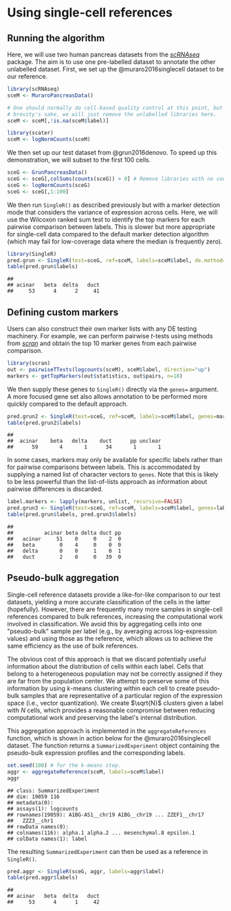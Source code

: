 # Using single-cell references



## Running the algorithm

Here, we will use two human pancreas datasets from the *[scRNAseq](https://bioconductor.org/packages/3.11/scRNAseq)* package.
The aim is to use one pre-labelled dataset to annotate the other unlabelled dataset.
First, we set up the @muraro2016singlecell dataset to be our reference.


```r
library(scRNAseq)
sceM <- MuraroPancreasData()

# One should normally do cell-based quality control at this point, but for
# brevity's sake, we will just remove the unlabelled libraries here.
sceM <- sceM[,!is.na(sceM$label)]

library(scater)
sceM <- logNormCounts(sceM)
```

We then set up our test dataset from @grun2016denovo.
To speed up this demonstration, we will subset to the first 100 cells.


```r
sceG <- GrunPancreasData()
sceG <- sceG[,colSums(counts(sceG)) > 0] # Remove libraries with no counts.
sceG <- logNormCounts(sceG) 
sceG <- sceG[,1:100]
```

We then run `SingleR()` as described previously but with a marker detection mode that considers the variance of expression across cells.
Here, we will use the Wilcoxon ranked sum test to identify the top markers for each pairwise comparison between labels.
This is slower but more appropriate for single-cell data compared to the default marker detection algorithm (which may fail for low-coverage data where the median is frequently zero).


```r
library(SingleR)
pred.grun <- SingleR(test=sceG, ref=sceM, labels=sceM$label, de.method="wilcox")
table(pred.grun$labels)
```

```
## 
## acinar   beta  delta   duct 
##     53      4      2     41
```

## Defining custom markers

Users can also construct their own marker lists with any DE testing machinery.
For example, we can perform pairwise $t$-tests using methods from *[scran](https://bioconductor.org/packages/3.11/scran)* and obtain the top 10 marker genes from each pairwise comparison.


```r
library(scran)
out <- pairwiseTTests(logcounts(sceM), sceM$label, direction="up")
markers <- getTopMarkers(out$statistics, out$pairs, n=10)
```

We then supply these genes to `SingleR()` directly via the `genes=` argument.
A more focused gene set also allows annotation to be performed more quickly compared to the default approach.


```r
pred.grun2 <- SingleR(test=sceG, ref=sceM, labels=sceM$label, genes=markers)
table(pred.grun2$labels)
```

```
## 
##  acinar    beta   delta    duct      pp unclear 
##      59       4       1      34       1       1
```

In some cases, markers may only be available for specific labels rather than for pairwise comparisons between labels.
This is accommodated by supplying a named list of character vectors to `genes`.
Note that this is likely to be less powerful than the list-of-lists approach as information about pairwise differences is discarded.


```r
label.markers <- lapply(markers, unlist, recursive=FALSE)
pred.grun3 <- SingleR(test=sceG, ref=sceM, labels=sceM$label, genes=label.markers)
table(pred.grun$labels, pred.grun3$labels)
```

```
##         
##          acinar beta delta duct pp
##   acinar     51    0     0    2  0
##   beta        0    4     0    0  0
##   delta       0    0     1    0  1
##   duct        2    0     0   39  0
```

## Pseudo-bulk aggregation

Single-cell reference datasets provide a like-for-like comparison to our test datasets, yielding a more accurate classification of the cells in the latter (hopefully).
However, there are frequently many more samples in single-cell references compared to bulk references, increasing the computational work involved in classification.
We avoid this by aggregating cells into one "pseudo-bulk" sample per label (e.g., by averaging across log-expression values) and using those as the reference, which allows us to achieve the same efficiency as the use of bulk references.

The obvious cost of this approach is that we discard potentially useful information about the distribution of cells within each label.
Cells that belong to a heterogeneous population may not be correctly assigned if they are far from the population center.
We attempt to preserve some of this information by using $k$-means clustering within each cell to create pseudo-bulk samples that are representative of a particular region of the expression space (i.e., vector quantization).
We create $\sqrt{N}$ clusters given a label with $N$ cells, which provides a reasonable compromise between reducing computational work and preserving the label's internal distribution.

This aggregation approach is implemented in the `aggregateReferences` function, which is shown in action below for the @muraro2016singlecell dataset.
The function returns a `SummarizedExperiment` object containing the pseudo-bulk expression profiles and the corresponding labels.


```r
set.seed(100) # for the k-means step.
aggr <- aggregateReference(sceM, labels=sceM$label)
aggr
```

```
## class: SummarizedExperiment 
## dim: 19059 116 
## metadata(0):
## assays(1): logcounts
## rownames(19059): A1BG-AS1__chr19 A1BG__chr19 ... ZZEF1__chr17
##   ZZZ3__chr1
## rowData names(0):
## colnames(116): alpha.1 alpha.2 ... mesenchymal.8 epsilon.1
## colData names(1): label
```

The resulting `SummarizedExperiment` can then be used as a reference in `SingleR()`.


```r
pred.aggr <- SingleR(sceG, aggr, labels=aggr$label)
table(pred.aggr$labels)
```

```
## 
## acinar   beta  delta   duct 
##     53      4      1     42
```



